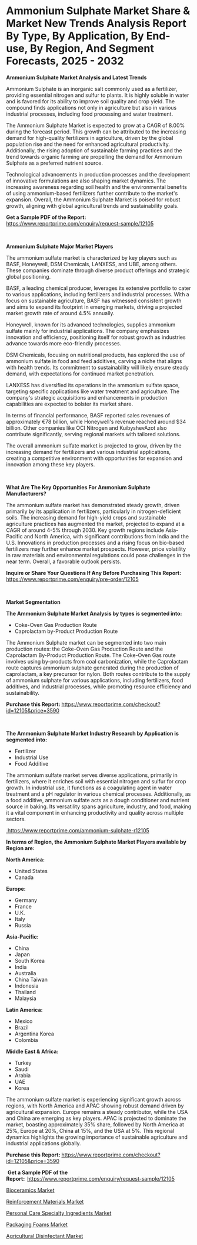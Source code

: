 <p><h1>Ammonium Sulphate Market Share & Market New Trends Analysis Report By Type, By Application, By End-use, By Region, And Segment Forecasts, 2025 - 2032</h1></p><p><strong>Ammonium Sulphate Market Analysis and Latest Trends</strong></p>
<p><p>Ammonium Sulphate is an inorganic salt commonly used as a fertilizer, providing essential nitrogen and sulfur to plants. It is highly soluble in water and is favored for its ability to improve soil quality and crop yield. The compound finds applications not only in agriculture but also in various industrial processes, including food processing and water treatment.</p><p>The Ammonium Sulphate Market is expected to grow at a CAGR of 8.00% during the forecast period. This growth can be attributed to the increasing demand for high-quality fertilizers in agriculture, driven by the global population rise and the need for enhanced agricultural productivity. Additionally, the rising adoption of sustainable farming practices and the trend towards organic farming are propelling the demand for Ammonium Sulphate as a preferred nutrient source.</p><p>Technological advancements in production processes and the development of innovative formulations are also shaping market dynamics. The increasing awareness regarding soil health and the environmental benefits of using ammonium-based fertilizers further contribute to the market's expansion. Overall, the Ammonium Sulphate Market is poised for robust growth, aligning with global agricultural trends and sustainability goals.</p></p>
<p><strong>Get a Sample PDF of the Report:&nbsp;</strong> <a href="https://www.reportprime.com/enquiry/request-sample/12105?utm_campaign=1876&utm_medium=2&utm_source=Github&utm_content=ia&utm_term=17032025&utm_id=ammonium-sulphate">https://www.reportprime.com/enquiry/request-sample/12105</a></p>
<p>&nbsp;</p>
<p><strong>Ammonium Sulphate Major Market Players</strong></p>
<p><p>The ammonium sulfate market is characterized by key players such as BASF, Honeywell, DSM Chemicals, LANXESS, and UBE, among others. These companies dominate through diverse product offerings and strategic global positioning.</p><p>BASF, a leading chemical producer, leverages its extensive portfolio to cater to various applications, including fertilizers and industrial processes. With a focus on sustainable agriculture, BASF has witnessed consistent growth and aims to expand its footprint in emerging markets, driving a projected market growth rate of around 4.5% annually.</p><p>Honeywell, known for its advanced technologies, supplies ammonium sulfate mainly for industrial applications. The company emphasizes innovation and efficiency, positioning itself for robust growth as industries advance towards more eco-friendly processes.</p><p>DSM Chemicals, focusing on nutritional products, has explored the use of ammonium sulfate in food and feed additives, carving a niche that aligns with health trends. Its commitment to sustainability will likely ensure steady demand, with expectations for continued market penetration.</p><p>LANXESS has diversified its operations in the ammonium sulfate space, targeting specific applications like water treatment and agriculture. The company's strategic acquisitions and enhancements in production capabilities are expected to bolster its market share.</p><p>In terms of financial performance, BASF reported sales revenues of approximately €78 billion, while Honeywell's revenue reached around $34 billion. Other companies like OCI Nitrogen and KuibyshevAzot also contribute significantly, serving regional markets with tailored solutions. </p><p>The overall ammonium sulfate market is projected to grow, driven by the increasing demand for fertilizers and various industrial applications, creating a competitive environment with opportunities for expansion and innovation among these key players.</p></p>
<p>&nbsp;</p>
<p><strong>What Are The Key Opportunities For Ammonium Sulphate Manufacturers?</strong></p>
<p><p>The ammonium sulfate market has demonstrated steady growth, driven primarily by its application in fertilizers, particularly in nitrogen-deficient soils. The increasing demand for high-yield crops and sustainable agriculture practices has augmented the market, projected to expand at a CAGR of around 4-5% through 2030. Key growth regions include Asia-Pacific and North America, with significant contributions from India and the U.S. Innovations in production processes and a rising focus on bio-based fertilizers may further enhance market prospects. However, price volatility in raw materials and environmental regulations could pose challenges in the near term. Overall, a favorable outlook persists.</p></p>
<p><strong>Inquire or Share Your Questions If Any Before Purchasing This Report:</strong> <a href="https://www.reportprime.com/enquiry/pre-order/12105?utm_campaign=1876&utm_medium=2&utm_source=Github&utm_content=ia&utm_term=17032025&utm_id=ammonium-sulphate">https://www.reportprime.com/enquiry/pre-order/12105</a></p>
<p>&nbsp;</p>
<p><strong>Market Segmentation</strong></p>
<p><strong>The Ammonium Sulphate Market Analysis by types is segmented into:</strong></p>
<p><ul><li>Coke-Oven Gas Production Route</li><li>Caprolactam by-Product Production Route</li></ul></p>
<p><p>The Ammonium Sulphate market can be segmented into two main production routes: the Coke-Oven Gas Production Route and the Caprolactam By-Product Production Route. The Coke-Oven Gas route involves using by-products from coal carbonization, while the Caprolactam route captures ammonium sulphate generated during the production of caprolactam, a key precursor for nylon. Both routes contribute to the supply of ammonium sulphate for various applications, including fertilizers, food additives, and industrial processes, while promoting resource efficiency and sustainability.</p></p>
<p><strong>Purchase this Report:&nbsp;</strong><a href="https://www.reportprime.com/checkout?id=12105&price=3590&utm_campaign=1876&utm_medium=2&utm_source=Github&utm_content=ia&utm_term=17032025&utm_id=ammonium-sulphate">https://www.reportprime.com/checkout?id=12105&price=3590</a></p>
<p>&nbsp;</p>
<p><strong>The Ammonium Sulphate Market Industry Research by Application is segmented into:</strong></p>
<p><ul><li>Fertilizer</li><li>Industrial Use</li><li>Food Additive</li></ul></p>
<p><p>The ammonium sulfate market serves diverse applications, primarily in fertilizers, where it enriches soil with essential nitrogen and sulfur for crop growth. In industrial use, it functions as a coagulating agent in water treatment and a pH regulator in various chemical processes. Additionally, as a food additive, ammonium sulfate acts as a dough conditioner and nutrient source in baking. Its versatility spans agriculture, industry, and food, making it a vital component in enhancing productivity and quality across multiple sectors.</p></p>
<p><a href="https://www.reportprime.com/ammonium-sulphate-r12105?utm_campaign=1876&utm_medium=2&utm_source=Github&utm_content=ia&utm_term=17032025&utm_id=ammonium-sulphate">&nbsp;https://www.reportprime.com/ammonium-sulphate-r12105</a></p>
<p><strong>In terms of Region, the Ammonium Sulphate Market Players available by Region are:</strong></p>
<p>
    <p> <strong> North America: </strong>
        <ul>
            <li>United States</li>
            <li>Canada</li>
        </ul>
        </p> 
    <p> <strong> Europe: </strong>
        <ul>
            <li>Germany</li>
            <li>France</li>
            <li>U.K.</li>
            <li>Italy</li>
            <li>Russia</li>
        </ul>
        </p> 
    <p> <strong> Asia-Pacific: </strong>
        <ul>
            <li>China</li>
            <li>Japan</li>
            <li>South Korea</li>
            <li>India</li>
            <li>Australia</li>
            <li>China Taiwan</li>
            <li>Indonesia</li>
            <li>Thailand</li>
            <li>Malaysia</li>
        </ul>
        </p> 
    <p> <strong> Latin America: </strong>
        <ul>
            <li>Mexico</li>
            <li>Brazil</li>
            <li>Argentina Korea</li>
            <li>Colombia</li>
        </ul>
        </p> 
    <p> <strong> Middle East & Africa: </strong>
        <ul>
            <li>Turkey</li>
            <li>Saudi</li>
            <li>Arabia</li>
            <li>UAE</li>
            <li>Korea</li>
        </ul>
    </p>
    </p>
<p><p>The ammonium sulfate market is experiencing significant growth across regions, with North America and APAC showing robust demand driven by agricultural expansion. Europe remains a steady contributor, while the USA and China are emerging as key players. APAC is projected to dominate the market, boasting approximately 35% share, followed by North America at 25%, Europe at 20%, China at 15%, and the USA at 5%. This regional dynamics highlights the growing importance of sustainable agriculture and industrial applications globally.</p></p>
<p><strong>Purchase this Report: </strong><a href="https://www.reportprime.com/checkout?id=12105&price=3590&utm_campaign=1876&utm_medium=2&utm_source=Github&utm_content=ia&utm_term=17032025&utm_id=ammonium-sulphate">https://www.reportprime.com/checkout?id=12105&price=3590</a></p>
<p>&nbsp;<strong>Get a Sample PDF of the Report:&nbsp;&nbsp;</strong><a href="https://www.reportprime.com/enquiry/request-sample/12105?utm_campaign=1876&utm_medium=2&utm_source=Github&utm_content=ia&utm_term=17032025&utm_id=ammonium-sulphate">https://www.reportprime.com/enquiry/request-sample/12105</a></p>
<p><strong></strong></p>
<p><p><a href="https://github.com/guyerkanakwu/Market-Research-Report-List-1/blob/main/bioceramics-market.md?utm_campaign=1876&utm_medium=2&utm_source=Github&utm_content=ia&utm_term=17032025&utm_id=ammonium-sulphate">Bioceramics Market</a></p><p><a href="https://github.com/latilsmickl8/Market-Research-Report-List-1/blob/main/reinforcement-materials-market.md?utm_campaign=1876&utm_medium=2&utm_source=Github&utm_content=ia&utm_term=17032025&utm_id=ammonium-sulphate">Reinforcement Materials Market</a></p><p><a href="https://github.com/kemauteve/Market-Research-Report-List-1/blob/main/personal-care-specialty-ingredients-market.md?utm_campaign=1876&utm_medium=2&utm_source=Github&utm_content=ia&utm_term=17032025&utm_id=ammonium-sulphate">Personal Care Specialty Ingredients Market</a></p><p><a href="https://github.com/totrisammir/Market-Research-Report-List-1/blob/main/packaging-foams-market.md?utm_campaign=1876&utm_medium=2&utm_source=Github&utm_content=ia&utm_term=17032025&utm_id=ammonium-sulphate">Packaging Foams Market</a></p><p><a href="https://github.com/haklagjbj/Market-Research-Report-List-1/blob/main/agricultural-disinfectant-market.md?utm_campaign=1876&utm_medium=2&utm_source=Github&utm_content=ia&utm_term=17032025&utm_id=ammonium-sulphate">Agricultural Disinfectant Market</a></p></p>